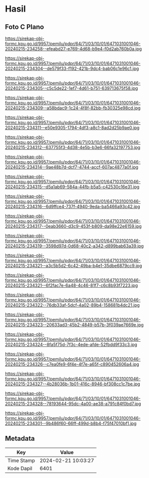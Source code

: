 # Hasil

## Foto C Plano

https://sirekap-obj-formc.kpu.go.id/9957/pemilu/pdpr/64/71/03/10/01/6471031001046-20240215-234258--efeabd27-e769-4d68-b9e4-f0d2ab760b0a.jpg

https://sirekap-obj-formc.kpu.go.id/9957/pemilu/pdpr/64/71/03/10/01/6471031001046-20240215-234304--de579f33-f192-421b-9dc4-bab06c1e96c1.jpg

https://sirekap-obj-formc.kpu.go.id/9957/pemilu/pdpr/64/71/03/10/01/6471031001046-20240215-234305--c5c5de22-1ef7-4d61-b751-639713675f58.jpg

https://sirekap-obj-formc.kpu.go.id/9957/pemilu/pdpr/64/71/03/10/01/6471031001046-20240215-234309--a58bdac9-1c24-4f8f-82bb-fb30325e98cd.jpg

https://sirekap-obj-formc.kpu.go.id/9957/pemilu/pdpr/64/71/03/10/01/6471031001046-20240215-234311--e50e9305-1794-4df3-a8c1-8ad2d25b9ae0.jpg

https://sirekap-obj-formc.kpu.go.id/9957/pemilu/pdpr/64/71/03/10/01/6471031001046-20240215-234312--637755f3-4d38-4e5b-b3e6-66fa32197753.jpg

https://sirekap-obj-formc.kpu.go.id/9957/pemilu/pdpr/64/71/03/10/01/6471031001046-20240215-234314--9ae48b7d-dcf7-4744-accf-607ac4877a0f.jpg

https://sirekap-obj-formc.kpu.go.id/9957/pemilu/pdpr/64/71/03/10/01/6471031001046-20240215-234315--d5a1ab69-584a-44fb-b5a5-c42530c16e31.jpg

https://sirekap-obj-formc.kpu.go.id/9957/pemilu/pdpr/64/71/03/10/01/6471031001046-20240215-234316--6d9ffce4-737f-4940-9eda-ba5466a93c42.jpg

https://sirekap-obj-formc.kpu.go.id/9957/pemilu/pdpr/64/71/03/10/01/6471031001046-20240215-234317--0eab3660-d3c9-453f-b809-da98e22e6159.jpg

https://sirekap-obj-formc.kpu.go.id/9957/pemilu/pdpr/64/71/03/10/01/6471031001046-20240215-234319--3598d97d-0d68-40c2-a342-d899bab63a39.jpg

https://sirekap-obj-formc.kpu.go.id/9957/pemilu/pdpr/64/71/03/10/01/6471031001046-20240215-234321--a3c5b5d2-6c42-49ba-b4e1-35dbe6879cc9.jpg

https://sirekap-obj-formc.kpu.go.id/9957/pemilu/pdpr/64/71/03/10/01/6471031001046-20240215-234321--6f2fac7e-6a48-4c46-81f7-c6c8b93f7223.jpg

https://sirekap-obj-formc.kpu.go.id/9957/pemilu/pdpr/64/71/03/10/01/6471031001046-20240215-234322--76db33af-5dcf-4a02-89b4-158681b4dc21.jpg

https://sirekap-obj-formc.kpu.go.id/9957/pemilu/pdpr/64/71/03/10/01/6471031001046-20240215-234323--20633ad3-45b2-4849-b57b-3f039ae7669e.jpg

https://sirekap-obj-formc.kpu.go.id/9957/pemilu/pdpr/64/71/03/10/01/6471031001046-20240215-234324--8fa5f75d-7f3c-4ede-afde-52fbdd9f33c3.jpg

https://sirekap-obj-formc.kpu.go.id/9957/pemilu/pdpr/64/71/03/10/01/6471031001046-20240215-234326--c7ea0fe9-6f4e-4f7e-a65f-c890452606a4.jpg

https://sirekap-obj-formc.kpu.go.id/9957/pemilu/pdpr/64/71/03/10/01/6471031001046-20240215-234327--4b28036b-1b01-416c-8946-bf308cc1c7be.jpg

https://sirekap-obj-formc.kpu.go.id/9957/pemilu/pdpr/64/71/03/10/01/6471031001046-20240215-234328--78193644-95dc-4a00-ae38-a791c84f0bd7.jpg

https://sirekap-obj-formc.kpu.go.id/9957/pemilu/pdpr/64/71/03/10/01/6471031001046-20240215-234301--9b486f60-66ff-499d-b8b4-f75f47010bf1.jpg


## Metadata

| Key        | Value               |
| ---------- | ------------------- |
| Time Stamp | 2024-02-21 10:03:27 |
| Kode Dapil | 6401                |



